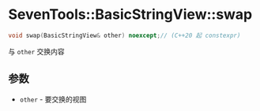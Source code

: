 # SevenTools::BasicStringView::swap

```cpp
void swap(BasicStringView& other) noexcept;// (C++20 起 constexpr)
```

与 `other` 交换内容

## 参数

- `other` \- 要交换的视图